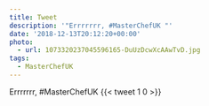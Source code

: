 ```yaml
---
title: Tweet
description: '"Errrrrrr, #MasterChefUK "'
date: '2018-12-13T20:12:20+00:00'
photo:
  - url: 1073320237045596165-DuUzDcwXcAAwTvD.jpg
tags:
  - MasterChefUK
---
```

Errrrrrr, #MasterChefUK 
      {{< tweet 1 0 >}}
    
